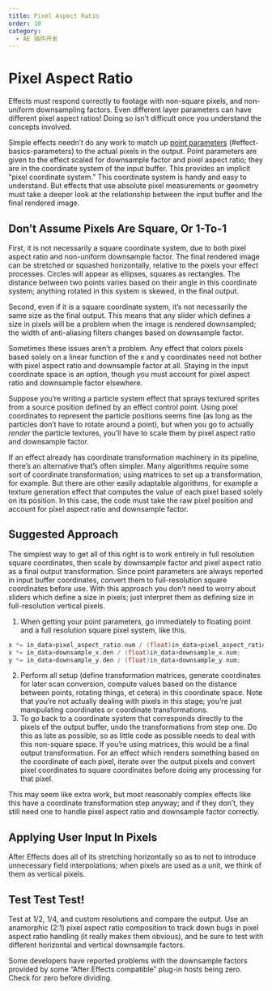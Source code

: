 ```yaml
---
title: Pixel Aspect Ratio
order: 10
category:
  - AE 插件开发
---
```


# Pixel Aspect Ratio

Effects must respond correctly to footage with non-square pixels, and non-uniform downsampling factors. Even different layer parameters can have different pixel aspect ratios! Doing so isn’t difficult once you understand the concepts involved.

Simple effects needn’t do any work to match up [point parameters](../effect-basics/parameters.html) (#effect-basics-parameters) to the actual pixels in the output. Point parameters are given to the effect scaled for downsample factor and pixel aspect ratio; they are in the coordinate system of the input buffer. This provides an implicit “pixel coordinate system.” This coordinate system is handy and easy to understand. But effects that use absolute pixel measurements or geometry must take a deeper look at the relationship between the input buffer and the final rendered image.

## Don’t Assume Pixels Are Square, Or 1-To-1

First, it is not necessarily a square coordinate system, due to both pixel aspect ratio and non-uniform downsample factor. The final rendered image can be stretched or squashed horizontally, relative to the pixels your effect processes. Circles will appear as ellipses, squares as rectangles. The distance between two points varies based on their angle in this coordinate system; anything rotated in this system is skewed, in the final output.

Second, even if it _is_ a square coordinate system, it’s not necessarily the same size as the final output. This means that any slider which defines a size in pixels will be a problem when the image is rendered downsampled; the width of anti-aliasing filters changes based on downsample factor.

Sometimes these issues aren’t a problem. Any effect that colors pixels based solely on a linear function of the x and y coordinates need not bother with pixel aspect ratio and downsample factor at all. Staying in the input coordinate space is an option, though you must account for pixel aspect ratio and downsample factor elsewhere.

Suppose you’re writing a particle system effect that sprays textured sprites from a source position defined by an effect control point. Using pixel coordinates to represent the particle positions seems fine (as long as the particles don’t have to rotate around a point), but when you go to actually _render_ the particle textures, you’ll have to scale them by pixel aspect ratio and downsample factor.

If an effect already has coordinate transformation machinery in its pipeline, there’s an alternative that’s often simpler. Many algorithms require some sort of coordinate transformation; using matrices to set up a transformation, for example. But there are other easily adaptable algorithms, for example a texture generation effect that computes the value of each pixel based solely on its position. In this case, the code must take the raw pixel position and account for pixel aspect ratio and downsample factor.

## Suggested Approach

The simplest way to get all of this right is to work entirely in full resolution square coordinates, then scale by downsample factor and pixel aspect ratio as a final output transformation. Since point parameters are always reported in input buffer coordinates, convert them to full-resolution square coordinates before use. With this approach you don’t need to worry about sliders which define a size in pixels; just interpret them as defining size in full-resolution vertical pixels.

1. When getting your point parameters, go immediately to floating point and a full resolution square pixel system, like this.

```cpp
x *= in_data>pixel_aspect_ratio.num / (float)in_data>pixel_aspect_ratio.den;
x *= in_data>downsample_x.den / (float)in_data>downsample_x.num;
y *= in_data>downsample_y.den / (float)in_data>downsample_y.num;

```

2. Perform all setup (define transformation matrices, generate coordinates for later scan conversion, compute values based on the distance between points, rotating things, et cetera) in this coordinate space. Note that you’re not actually dealing with pixels in this stage; you’re just manipulating coordinates or coordinate transformations.
3. To go back to a coordinate system that corresponds directly to the pixels of the output buffer, undo the transformations from step one. Do this as late as possible, so as little code as possible needs to deal with this non-square space. If you’re using matrices, this would be a final output transformation. For an effect which renders something based on the coordinate of each pixel, iterate over the output pixels and convert pixel coordinates to square coordinates before doing any processing for that pixel.

This may seem like extra work, but most reasonably complex effects like this have a coordinate transformation step anyway; and if they don’t, they still need one to handle pixel aspect ratio and downsample factor correctly.

## Applying User Input In Pixels

After Effects does all of its stretching horizontally so as to not to introduce unnecessary field interpolations; when pixels are used as a unit, we think of them as vertical pixels.

## Test Test Test!

Test at 1/2, 1/4, and custom resolutions and compare the output. Use an anamorphic (2:1) pixel aspect ratio composition to track down bugs in pixel aspect ratio handling (it really makes them obvious), and be sure to test with different horizontal and vertical downsample factors.

Some developers have reported problems with the downsample factors provided by some “After Effects compatible” plug-in hosts being zero. Check for zero before dividing.
